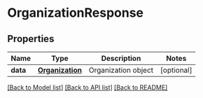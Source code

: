 # OrganizationResponse

## Properties
Name | Type | Description | Notes
------------ | ------------- | ------------- | -------------
**data** | [**Organization**](Organization.md) | Organization object | [optional] 

[[Back to Model list]](../README.md#documentation-for-models) [[Back to API list]](../README.md#documentation-for-api-endpoints) [[Back to README]](../README.md)



